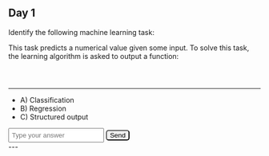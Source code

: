 ## Day 1

Identify the following machine learning task:

This task predicts a numerical value given some input. To solve this task, the learning algorithm is asked to output a function:

<div id="katex_day1" class="katex-formula"></div>

---

- A) Classification
- B) Regression
- C) Structured output

<input type="text" placeholder="Type your answer" id="day1_choice" name="day1_choice"/>
<button type="submit" id="day1_submit" class="button">Send</button> 
<div id="day1_feedback"></div>

<details id="day1_resources" class="hide-resources">
  <summary>Resources</summary>
  
  - [https://machinelearningmastery.com/types-of-learning-in-machine-learning/](https://machinelearningmastery.com/types-of-learning-in-machine-learning/)
  - [https://www.deeplearningbook.org/contents/ml.html](https://www.deeplearningbook.org/contents/ml.html)
</details>
---






<link rel="stylesheet" href="https://cdn.jsdelivr.net/npm/katex@0.12.0/dist/katex.min.css" integrity="sha384-AfEj0r4/OFrOo5t7NnNe46zW/tFgW6x/bCJG8FqQCEo3+Aro6EYUG4+cU+KJWu/X" crossorigin="anonymous">
<style>
  .katex-formula {
    padding: 1em;
  }
  button[type=submit] {
    border-radius: 5px;
  }
  input {
    padding: 5px;
  }
  .hide-resources {
    display: none;
  }
  .hide-resources.not-hidden {
    display: block;
  }
</style>
<script src="https://cdn.jsdelivr.net/npm/katex@0.12.0/dist/katex.min.js" integrity="sha384-g7c+Jr9ZivxKLnZTDUhnkOnsh30B4H0rpLUpJ4jAIKs4fnJI+sEnkvrMWph2EDg4" crossorigin="anonymous"></script>

<script>
  const selectAnswer = (answer, submit_id, choice_id, feedback_id, resources_id) => {
    const feedback = document.getElementById(feedback_id)
    const choice = document.getElementById(choice_id);
    const resources = document.getElementById(resources_id)
    if (choice.value.toLowerCase() == answer) {
      feedback.innerHTML = "Correct!"
    } else {
      feedback.innerHTML = "Not quite."
    }
    resources.classList.add("not-hidden");
    console.log(resources.classList)
  }

  const days = [
    [1,"b", String.raw`f : \R^n \to \R`],
  ]
  for (let i in  days) {
    [id, ans, formula] =  days[i]
    document.getElementById("day" + id + "_submit").addEventListener(("click"), () => {
      selectAnswer(ans, "day" + id + "_submit", "day" + id + "_choice", "day" + id + "_feedback", "day" + id + "_resources")
    });
    
    katex.render(formula, document.getElementById("katex_day" + id), {
      throwOnError: false
    });
  }
</script>


